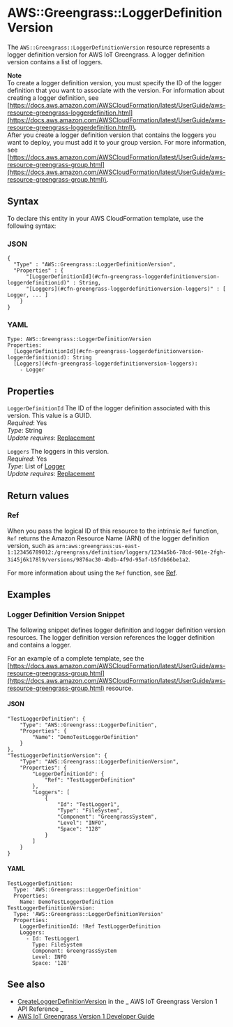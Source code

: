 # AWS::Greengrass::LoggerDefinitionVersion<a name="aws-resource-greengrass-loggerdefinitionversion"></a>

The `AWS::Greengrass::LoggerDefinitionVersion` resource represents a logger definition version for AWS IoT Greengrass\. A logger definition version contains a list of loggers\.

**Note**  
To create a logger definition version, you must specify the ID of the logger definition that you want to associate with the version\. For information about creating a logger definition, see [https://docs.aws.amazon.com/AWSCloudFormation/latest/UserGuide/aws-resource-greengrass-loggerdefinition.html](https://docs.aws.amazon.com/AWSCloudFormation/latest/UserGuide/aws-resource-greengrass-loggerdefinition.html)\.  
After you create a logger definition version that contains the loggers you want to deploy, you must add it to your group version\. For more information, see [https://docs.aws.amazon.com/AWSCloudFormation/latest/UserGuide/aws-resource-greengrass-group.html](https://docs.aws.amazon.com/AWSCloudFormation/latest/UserGuide/aws-resource-greengrass-group.html)\.

## Syntax<a name="aws-resource-greengrass-loggerdefinitionversion-syntax"></a>

To declare this entity in your AWS CloudFormation template, use the following syntax:

### JSON<a name="aws-resource-greengrass-loggerdefinitionversion-syntax.json"></a>

```
{
  "Type" : "AWS::Greengrass::LoggerDefinitionVersion",
  "Properties" : {
      "[LoggerDefinitionId](#cfn-greengrass-loggerdefinitionversion-loggerdefinitionid)" : String,
      "[Loggers](#cfn-greengrass-loggerdefinitionversion-loggers)" : [ Logger, ... ]
    }
}
```

### YAML<a name="aws-resource-greengrass-loggerdefinitionversion-syntax.yaml"></a>

```
Type: AWS::Greengrass::LoggerDefinitionVersion
Properties:
  [LoggerDefinitionId](#cfn-greengrass-loggerdefinitionversion-loggerdefinitionid): String
  [Loggers](#cfn-greengrass-loggerdefinitionversion-loggers):
    - Logger
```

## Properties<a name="aws-resource-greengrass-loggerdefinitionversion-properties"></a>

`LoggerDefinitionId` <a name="cfn-greengrass-loggerdefinitionversion-loggerdefinitionid"></a>
The ID of the logger definition associated with this version\. This value is a GUID\.  
_Required_: Yes  
_Type_: String  
_Update requires_: [Replacement](https://docs.aws.amazon.com/AWSCloudFormation/latest/UserGuide/using-cfn-updating-stacks-update-behaviors.html#update-replacement)

`Loggers` <a name="cfn-greengrass-loggerdefinitionversion-loggers"></a>
The loggers in this version\.  
_Required_: Yes  
_Type_: List of [Logger](aws-properties-greengrass-loggerdefinitionversion-logger.md)  
_Update requires_: [Replacement](https://docs.aws.amazon.com/AWSCloudFormation/latest/UserGuide/using-cfn-updating-stacks-update-behaviors.html#update-replacement)

## Return values<a name="aws-resource-greengrass-loggerdefinitionversion-return-values"></a>

### Ref<a name="aws-resource-greengrass-loggerdefinitionversion-return-values-ref"></a>

When you pass the logical ID of this resource to the intrinsic `Ref` function, `Ref` returns the Amazon Resource Name \(ARN\) of the logger definition version, such as `arn:aws:greengrass:us-east-1:123456789012:/greengrass/definition/loggers/1234a5b6-78cd-901e-2fgh-3i45j6k178l9/versions/9876ac30-4bdb-4f9d-95af-b5fdb66be1a2`\.

For more information about using the `Ref` function, see [Ref](https://docs.aws.amazon.com/AWSCloudFormation/latest/UserGuide/intrinsic-function-reference-ref.html)\.

## Examples<a name="aws-resource-greengrass-loggerdefinitionversion--examples"></a>

### Logger Definition Version Snippet<a name="aws-resource-greengrass-loggerdefinitionversion--examples--Logger_Definition_Version_Snippet"></a>

The following snippet defines logger definition and logger definition version resources\. The logger definition version references the logger definition and contains a logger\.

For an example of a complete template, see the [https://docs.aws.amazon.com/AWSCloudFormation/latest/UserGuide/aws-resource-greengrass-group.html](https://docs.aws.amazon.com/AWSCloudFormation/latest/UserGuide/aws-resource-greengrass-group.html) resource\.

#### JSON<a name="aws-resource-greengrass-loggerdefinitionversion--examples--Logger_Definition_Version_Snippet--json"></a>

```
"TestLoggerDefinition": {
    "Type": "AWS::Greengrass::LoggerDefinition",
    "Properties": {
        "Name": "DemoTestLoggerDefinition"
    }
},
"TestLoggerDefinitionVersion": {
    "Type": "AWS::Greengrass::LoggerDefinitionVersion",
    "Properties": {
        "LoggerDefinitionId": {
            "Ref": "TestLoggerDefinition"
        },
        "Loggers": [
            {
                "Id": "TestLogger1",
                "Type": "FileSystem",
                "Component": "GreengrassSystem",
                "Level": "INFO",
                "Space": "128"
            }
        ]
    }
}
```

#### YAML<a name="aws-resource-greengrass-loggerdefinitionversion--examples--Logger_Definition_Version_Snippet--yaml"></a>

```
TestLoggerDefinition:
  Type: 'AWS::Greengrass::LoggerDefinition'
  Properties:
    Name: DemoTestLoggerDefinition
TestLoggerDefinitionVersion:
  Type: 'AWS::Greengrass::LoggerDefinitionVersion'
  Properties:
    LoggerDefinitionId: !Ref TestLoggerDefinition
    Loggers:
      - Id: TestLogger1
        Type: FileSystem
        Component: GreengrassSystem
        Level: INFO
        Space: '128'
```

## See also<a name="aws-resource-greengrass-loggerdefinitionversion--seealso"></a>

- [CreateLoggerDefinitionVersion](https://docs.aws.amazon.com/greengrass/latest/apireference/createloggerdefinitionversion-post.html) in the _ AWS IoT Greengrass Version 1 API Reference _
- [AWS IoT Greengrass Version 1 Developer Guide](https://docs.aws.amazon.com/greengrass/latest/developerguide/)
